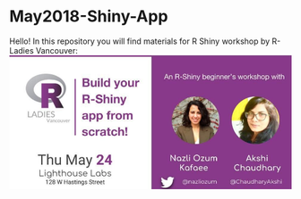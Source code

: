 # May2018-Shiny-App
Hello! In this repository you will find materials for R Shiny workshop by R-Ladies Vancouver:
![](presentation/images/Poster.PNG)

